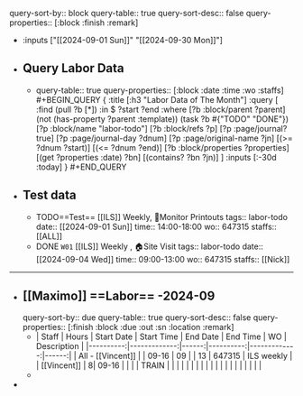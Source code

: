 query-sort-by:: block
query-table:: true
query-sort-desc:: false
query-properties:: [:block :finish :remark]

- :inputs ["[[2024-09-01 Sun]]" "[[2024-09-30 Mon]]"]
- ## Query Labor Data
	- query-table:: true
	  query-properties:: [:block :date :time :wo :staffs]
	  #+BEGIN_QUERY
	  {
	   :title [:h3 "Labor Data of The Month"]
	   :query [
	           :find (pull ?b [*])
	           :in $ ?start ?end
	           :where
	           [?b :block/parent ?parent]
	           (not (has-property ?parent :template))
	           (task ?b #{"TODO" "DONE"})
	           [?p :block/name "labor-todo"]
	           [?b :block/refs ?p]
	           [?p :page/journal? true]
	           [?p :page/journal-day ?dnum]
	           [?p :page/original-name ?jn]
	           [(>= ?dnum ?start)]
	           [(<= ?dnum ?end)]
	           [?b :block/properties ?properties]
	           [(get ?properties :date) ?bn]
	           [(contains? ?bn ?jn)]
	           ]
	  :inputs [:-30d :today]
	   }
	  #+END_QUERY
- ## Test data
	- TODO==Test==  [[ILS]] Weekly, 📄Monitor Printouts 
	  tags:: labor-todo
	  date:: [[2024-09-01 Sun]]
	  time:: 14:00-18:00
	  wo:: 647315
	  staffs:: [[ALL]]
	- DONE `W01` [[ILS]] Weekly ,  🏠️Site Visit
	  tags:: labor-todo
	  date:: [[2024-09-04 Wed]]
	  time:: 09:00-13:00
	  wo:: 647315
	  staffs:: [[Nick]]
- ---
- ## [[Maximo]] ==Labor== -2024-09
  query-sort-by:: due
  query-table:: true
  query-sort-desc:: false
  query-properties:: [:finish :block :due :out :sn :location :remark]
	- | Staff   |  Hours |   Start Date        |  Start Time | End Date | End Time | WO | Description |
	  |----------:|-------------:|------:|----------:|-------------:|------:|
	  |  All - [[Vincent]] | | 09-16  | 09  |   |  13 |  647315  |  ILS weekly |
	  | [[Vincent]] | 8|   09-16 |   |   |   |  TRAIN  |   |
	  |   |    |   |   |   |    |   |    |
	  |   |    |   |   |   |    |   |    |
	-
-